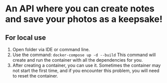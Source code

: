 # An API where you can create notes and save your photos as a keepsake!
## For local use
1. Open folder via IDE or command line.
2. Use the command:
```docker-compose up -d --build```
This command will create and run the container with all the dependencies for you.
3. Аfter creating a container, you can use it.
Sometimes the container may not start the first time, and if you encounter this problem, you will need to reset the container.
